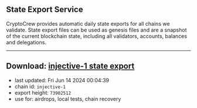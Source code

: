 ## State Export Service
CryptoCrew provides automatic daily state exports for all chains we validate. State export files can be used as genesis files and are a snapshot of the current blockchain state, including all validators, accounts, balances and delegations.

---
**Download: [injective-1 state export](https://dl-eu2.ccvalidators.com/SERVICE/injective/injective-1_export_73902512.json)**
---

- last updated: Fri Jun 14 2024 00:04:39
- chain id: `injective-1`
- export height: `73902512`
- use for: airdrops, local tests, chain recovery

